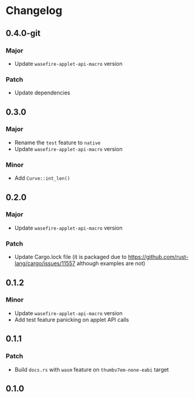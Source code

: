 # Changelog

## 0.4.0-git

### Major

- Update `wasefire-applet-api-macro` version

### Patch

- Update dependencies

## 0.3.0

### Major

- Rename the `test` feature to `native`
- Update `wasefire-applet-api-macro` version

### Minor

- Add `Curve::int_len()`

## 0.2.0

### Major

- Update `wasefire-applet-api-macro` version

### Patch

- Update Cargo.lock file (it is packaged due to
  https://github.com/rust-lang/cargo/issues/11557 although examples are not)

## 0.1.2

### Minor

- Update `wasefire-applet-api-macro` version
- Add test feature panicking on applet API calls

## 0.1.1

### Patch

- Build `docs.rs` with `wasm` feature on `thumbv7em-none-eabi` target

## 0.1.0

<!-- Increment to skip CHANGELOG.md test: 6 -->
